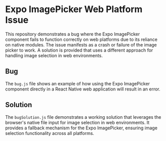 # Expo ImagePicker Web Platform Issue

This repository demonstrates a bug where the Expo ImagePicker component fails to function correctly on web platforms due to its reliance on native modules.  The issue manifests as a crash or failure of the image picker to work.  A solution is provided that uses a different approach for handling image selection in web environments.

## Bug

The `bug.js` file shows an example of how using the Expo ImagePicker component directly in a React Native web application will result in an error.

## Solution

The `bugSolution.js` file demonstrates a working solution that leverages the browser's native file input for image selection in web environments.  It provides a fallback mechanism for the Expo ImagePicker, ensuring image selection functionality across all platforms.
